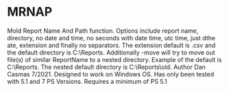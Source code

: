 # MRNAP
Mold Report Name And Path function. Options include report name, directory, no date and time, no seconds with date time, utc time, just dthe ate, extension and finally no separators. The extension default is .csv and the default directory is C:\Reports. Additionally -move will try to move out file(s) of similar ReportName to a nested directory. Example of the default is C:\Reports. The nested default directory is C:\Reports\old. Author Dan Casmas 7/2021. Designed to work on Windows OS. Has only been tested with 5.1 and 7 PS Versions. Requires a minimum of PS 5.1